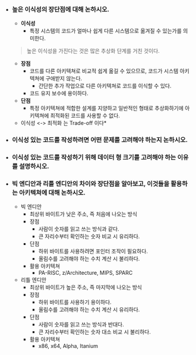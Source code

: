 - ### 높은 이식성의 장단점에 대해 논하시오.
    - __이식성__
        - 특정 시스템의 코드가 얼마나 쉽게 다른 시스템으로 옮겨질 수 있는가를 의미한다.
	
	> 높은 이식성을 가진다는 것은 많은 추상화 단계를 거친 것이다.
    - __장점__
        - 코드를 다른 아키텍쳐로 비교적 쉽게 옮길 수 있으므로, 코드가 시스템 아키텍쳐에 구애받지 않는다.
            - 간단한 추가 작업으로 다른 아키텍쳐로 코드를 이식할 수 있다.
		- 코드 유지 보수에 용이하다.
    - __단점__
        - 특정 아키텍쳐에 적합한 설계를 지양하고 일반적인 형태로 추상화하기에 아키텍쳐에 최적화된 코드를 사용할 수 없다.	
    
	* 이식성 <-> 최적화 는 Trade-off 이다*
	
- ### 이식성 있는 코드를 작성하려면 어떤 문제를 고려해야 하는지 논하시오.

- ### 이식성 있는 코드를 작성하기 위해 데이터 형 크기를 고려해야 하는 이유를 설명하시오.

- ### 빅 엔디안과 리틀 엔디안의 차이와 장단점을 알아보고, 이것들을 활용하는 아키텍쳐에 대해 논하시오.
    - 빅 엔디안
        - 최상위 바이트가 낮은 주소, 즉 처음에 나오는 방식
        - 장점
            - 사람이 숫자를 읽고 쓰는 방식과 같다.
            - 큰 자리수부터 확인하는 숫자 비교 시 유리하다.
        - 단점
            - 하위 바이트를 사용하려면 포인터 조작이 필요하다.
            - 올림수를 고려해야 하는 수치 계산 시 불리하다.
        - 활용 아키텍쳐
            - PA-RISC, z/Architecture, MIPS, SPARC
    - 리틀 엔디안
        - 최상위 바이트가 높은 주소, 즉 마지막에 나오는 방식
        - 장점
            - 하위 바이트를 사용하기 용이하다.
            - 올림수를 고려해야 하는 수치 계산 시 유리하다.
        - 단점
            - 사람이 숫자를 읽고 쓰는 방식과 반대다.
            - 큰 자리수부터 확인하는 숫자 대소 비교 시 불리하다.
        - 활용 아키텍쳐
            - x86, x64, Alpha, Itanium